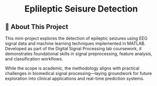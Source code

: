 <h1 align="center">Eplileptic Seisure Detection</h1>

## 🧠 About This Project

This mini-project explores the detection of epileptic seizures using EEG signal data and machine learning techniques implemented in MATLAB. Developed as part of the Digital Signal Processing lab coursework, it demonstrates foundational skills in signal preprocessing, feature analysis, and classification workflows.

While the scope is academic, the methodology aligns with practical challenges in biomedical signal processing—laying groundwork for future exploration into clinical applications and real-time prediction systems.


